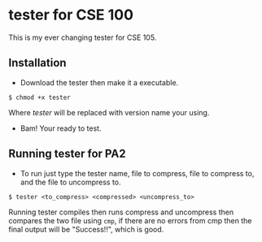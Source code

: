 **tester** for CSE 100
=========

This is my ever changing tester for CSE 105.

Installation
---
- Download the tester then make it a executable.
````
$ chmod +x tester
````
Where _tester_ will be replaced with version name your using.
- Bam! Your ready to test.

Running tester for PA2
---
- To run just type the tester name, file to compress, file to compress to,
and the file to uncompress to.
````
$ tester <to_compress> <compressed> <uncompress_to>
````
Running tester compiles then runs compress and uncompress then compares the two
file using `cmp`, if there are no errors from cmp then the final output will
be "Success!!", which is good.
